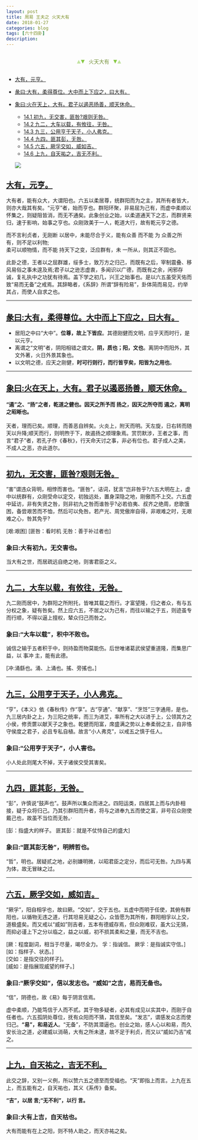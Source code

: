 ```yaml
---
layout: post
title: 周易 王夫之 火天大有
date: 2018-01-27
categories: blog
tags: [六十四卦]
description: 
---
```


<span id = "jump"></span>


<section style="margin: 0px auto; text-align: center;">
    <section class="xhr" style="width: 0px; height: 0px; border-left: 5px solid transparent; border-right: 5px solid transparent; border-bottom: 10px solid rgb(135, 201, 67); display: inline-block; opacity: 0.5; border-top-color: rgb(135, 201, 67);"></section>
    <section class="xhr" style="width: 0px; height: 0px; border-left: 5px solid transparent; border-right: 5px solid transparent; border-top: 10px solid rgb(135, 201, 67); display: inline-block; margin-left: -3px; border-bottom-color: rgb(135, 201, 67);"></section>
    <section style="
margin-left: 0.5em;
display: inline-block;">
        <p>
            <span style="color: rgb(118, 146, 60);">火天大有</span>
        </p>
    </section>
    <section class="xhr" style="margin-left: 0.5em; width: 0px; height: 0px; border-left: 5px solid transparent; border-right: 5px solid transparent; border-top: 10px solid rgb(135, 201, 67); display: inline-block; border-bottom-color: rgb(135, 201, 67);"></section>
    <section class="xhr" style="width: 0px; height: 0px; border-left: 5px solid transparent; border-right: 5px solid transparent; border-bottom: 10px solid rgb(135, 201, 67); display: inline-block; opacity: 0.5; margin-left: -3px; border-top-color: rgb(135, 201, 67);"></section>
</section>

- [大有，元亨。](#jump大有)
- [彖曰:大有，柔得尊位。大中而上下应之，曰大有。](#jump柔得尊位)
- [象曰:火在天上，大有。君子以遏恶扬善，顺天休命。](#jump火在天上)
  - [14.1 初九，无交害，匪咎?艰则无咎。](#jump无交害)
  - [14.2 九二，大车以载，有攸往，无咎。](#jump大车以载)
  - [14.3 九三，公用亨于天子，小人弗克。](#jump公用亨于天子)
  - [14.4 九四，匪其彭，无咎。](#jump匪其彭)
  - [14.5 六五，厥孚交如，威如吉。](#jump厥孚交如)
  - [14.6 上九，自天祐之，吉无不利。](#jump吉无不利)
  
  ![](http://www.guoyi360.com/uploads/allimg/130420/1-1304200R52W95.jpg)

<span id = "jump大有"></span>
## [大有，元亨。](#jump)
大有者，能有众大，大谓阳也。六五以柔居尊，统群阳而为之主，其所有者皆大，则亦大哉其有矣。“元亨”者，始而亨也。群阳环聚，非易屈为己有，而虚中柔顺以怀集之，则疑阻皆消，而无不通矣。此象创业之始，以柔道通天下之志，而群贤来归，速于影响，始事之亨也。众刚效美于一人，乾道大行，故有乾元亨之德。


而不言利贞者，无刚断 以居中，未能尽合于义，能有众善 而不能 为 众善之所有，则不足以利物;<br>
柔可以顺物情，而不能  持天下之变，泛应群有，未 一所从，则其正不固也。


此卦之德，王者以之屈群雄，绥多士，致万方之归己，而既有之后，宰制震叠、移风易俗之事未遑及焉;君子以之逊志虚衷，多闻识以广德，而既有之余，闲邪存诚，复礼执中之功犹有待焉。盖下学之初几，兴王之始事也。是以六五虽受天佑而致“易而无备”之戒焉。其辞略者，《系辞》所谓“辞有险易”，卦体简而易见，约举其占，而使人自求之也。

----

<span id = "jump柔得尊位"></span>
## [彖曰:大有，柔得尊位。大中而上下应之，曰大有。](#jump)
- 居阳之中曰“大中”。**位尊，故上下皆应**。其德刚健而文明，应乎天而时行，是以元亨。
- 离谓之“文明”者，阴阳相错之谓文。**阴，质也；阳，文也**。离阴中而阳外，其文外著，火日外景其象也。<br>
- 以文明之德，应天之刚健，**时可行则行，而行皆亨矣，阳皆为之用也**。

----

<span id = "jump火在天上"></span>
## [象曰:火在天上，大有。君子以遏恶扬善，顺天休命。](#jump)
#### “遏”之、“扬”之者，乾道之健也。因天之所予而 扬之，因天之所夺而 遏之，离明之昭晰也。
天者，理而已矣。顺理，而善恶自辨矣。火炎上，附天而明。天左旋，日右转而随天以升降;顺天而行，则明煦于下，故遏扬之顺理象焉。赏罚默涉，王者之事，而言“君子”者，若孔子作《春秋》，行天命天讨之事，非必有位也。君子成人之美，不成人之恶，亦此道尔。

----

<span id = "jump无交害"></span>
## [初九，无交害，匪咎?艰则无咎。](#jump)
 “害”谓违众背明，相悖而害也。“匪咎”，诘词，犹言“岂非咎乎?六五大明在上，虚中以统群有，众刚受命以定交，初独远处，置身深隐之地，刚傲而不上交。六五虚中延访，非有失贤之咎，则非初九之咎而谁咎乎?必若伯夷、叔齐之绝周，悲歌饿困，备尝艰苦而不恤，然后可以免咎。若产光、周党傲岸自得，非艰难之时，无艰难之心，咎其免乎?


[艰:艰困]
[匪咎：看时机 无咎：善于补过者也]

### 象曰:大有初九，无交害也。
当大有之世，而居疏远自绝之地，则害君臣之义。

----

<span id = "jump大车以载"></span>
## [九二，大车以载，有攸往，无咎。](#jump)
九二刚而居中，为群阳之所附托，皆唯其载之而行。才富望隆，归之者众，有与五分权之象，疑有咎矣。然上应六五，不居之以为己有，而往以输之于五，则迹虽专而行顺，不得以逼上擅权，辇众归己而咎之。

### 象曰:“大车以载”，积中不败也。
诚信之输于五者积于中，则持盈而物莫能伤。后世唯诸葛武侯望重道隆，而集思广益，以 事冲 主，能有此德。


[冲:涌繇也。涌、上涌也。搖、旁搖也。]

----

<span id = "jump公用亨于天子"></span>
## [九三，公用亨于天子，小人弗克。](#jump)
“亨”，《本义》依《春秋传》作“享”。古“亨通”、“献享”、“烹饪”三字通用，是也。九三居内卦之上，为三阳之统率，而三为进艾，率所有之大以进于上，公领其方之小侯，修贡篚以献天子之象也。乾健而阳富，席盛满之势以上奉柔弱之主，自非恪守侯度之君子，必且专私自植。故言“小人弗克”，以戒五之慎于任人。

### 象曰:“公用亨于天子”，小人害也。
小人处此则尾大不掉，天子诸侯交受其害矣。

----

<span id = "jump匪其彭"></span>
## [九四，匪其彭，无咎。](#jump)
“彭”，许慎说“鼓声也”。鼓声所以集众而进之。四阳运类，四居其上而与内卦相接，疑于众将归己。乃其引群阳而升者，将与之进奉九五而使之富，非号召众刚使戴己也，故虽不当位而无咎。·


[彭：指盛大的样子。  匪其彭：就是不仗恃自己的盛大]

### 象曰:“匪其彭无咎”，明辨哲也。
“哲”，明也。居疑贰之地，必别嫌明微，以昭君臣之定分，而后可无咎。九四与离为体，故无冒昧之过。

----

<span id = "jump厥孚交如"></span>
## [六五，厥孚交如，威如吉。](#jump)
 “厥孚”，阳自相孚也，故曰厥。“交如”，交于五也。五虚中而明于任使，其俯有群阳也，以循物无违之道，行其坦易无疑之心，众皆愿为其所有，群阳相孚以上交，道极盛矣。而又戒以“威如”则吉者，五本有德威存焉，但众刚难驭，虽大公无猜，而抑必谨上下之分以临之，益之以威，初不损其柔和之量，而无不吉也。


[厥：程度副词，相当于尽量，竭尽全力。 孚：指诚信。  厥孚：是指诚实守信。]<br>
[如：指样子、状态。]<br>
[交如：是指交往的样子]。<br>
[威如：是指展现威望的样子。]


### 象曰:“厥孚交如”，信以发志也。“威如”之吉，易而无备也。
“信”，阴德也，故《易》每于阴言信焉。


虚中柔顺，乃能笃信于人而不贰。其于物多疑者，必其有成见以实其中，而刚于自任者也。六五孤阴处尊位，抚有众阳而不猜，其信至矣。“发志”，谓感发众志而使归己。**“易”，和易近人**。“无备”，不防其潜逼也。创业之始，感人心以和易，而久安长治之道，必建威以消萌，大有之所未逮，故不足于利贞，而又以“威如乃吉”戒之。

----

<span id = "jump吉无不利"></span>
## [上九，自天祐之，吉无不利。](#jump)
此交之辞，又别一义例，所以赞六五之德至而受福也。“天”即指上而言。上九在五上，而五能有之，自天祐也，其义《系传》备矣。


**“吉”，以居 言;“无不利”，以行 言。**

### 象曰:大有上吉，自天枯也。
大有而能有在上之阳，则不特人助之，而天亦祐之矣。
















